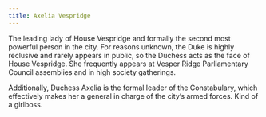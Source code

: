 ```yaml
---
title: Axelia Vespridge
---
```


The leading lady of House Vespridge and formally the second most powerful person in the city. For reasons unknown, the Duke is highly reclusive and rarely appears in public, so the Duchess acts as the face of House Vespridge. She frequently appears at Vesper Ridge Parliamentary Council assemblies and in high society gatherings.

Additionally, Duchess Axelia is the formal leader of the Constabulary, which effectively makes her a general in charge of the city’s armed forces. Kind of a girlboss.